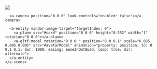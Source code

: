 <html>
  <head>
    <meta name="viewport" content="width=device-width, initial-scale=1" />
    <script src="https://cdn.jsdelivr.net/gh/hiukim/mind-ar-js@1.0.0/dist/mindar-image.prod.js"></script>
    <script src="https://aframe.io/releases/1.2.0/aframe.min.js"></script>
    <script src="https://cdn.jsdelivr.net/gh/hiukim/mind-ar-js@1.0.0/dist/mindar-image-aframe.prod.js"></script>
  </head>
  <body>
    <a-scene mindar-image="imageTargetSrc: ./targets.mind; showStats: true;" color-space="sRGB" renderer="colorManagement: true, physicallyCorrectLights" vr-mode-ui="enabled: false" device-orientation-permission-ui="enabled: false">
      <a-assets>
        <img id="card" src="https://cdn.jsdelivr.net/gh/JayDeep2204/interior-testing.io/assets/targets.png" />
        <a-asset-item id="avatarModel" src="https://cdn.jsdelivr.net/gh/JayDeep2204/interior-testing.io/assets/Flate_Interior.gltf"></a-asset-item>
      </a-assets>

      <a-camera position="0 0 0" look-controls="enabled: false"></a-camera>

      <a-entity mindar-image-target="targetIndex: 0">
        <a-plane src="#card" position="0 0 0" height="0.552" width="1" rotation="0 0 0"></a-plane>
        <a-gltf-model rotation="0 0 0 " position="0 0 0.1" scale="0.005 0.005 0.005" src="#avatarModel" animation="property: position; to: 0 0.1 0.1; dur: 1000; easing: easeInOutQuad; loop: true; dir: alternate">
      </a-entity>
    </a-scene>
  </body>
</html>
